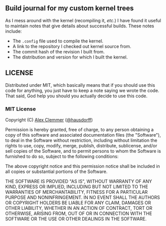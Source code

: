 ## Build journal for my custom kernel trees

As I mess around with the kernel (recompiling it, *etc*.) I have found it useful to maintain notes that give details about successful builds. These notes include:

* The `.config` file used to compile the kernel.
* A link to the repository I checked out kernel source from.
* The commit hash of the revision I built from.
* The distribution and version for which I built the kernel.


## LICENSE

Distributed under MIT, which basically means that if you should use this code for anything, you just have to keep a note saying we wrote the code. That said, God help you should you actually decide to use this code.

### MIT License

Copyright (C) [Alex Clemmer](http://nullspace.io/) ([@hausdorff](https://github.com/hausdorff))

Permission is hereby granted, free of charge, to any person obtaining a copy of this software and associated documentation files (the "Software"), to deal in the Software without restriction, including without limitation the rights to use, copy, modify, merge, publish, distribute, sublicense, and/or sell copies of the Software, and to permit persons to whom the Software is furnished to do so, subject to the following conditions:

The above copyright notice and this permission notice shall be included in all copies or substantial portions of the Software.

THE SOFTWARE IS PROVIDED "AS IS", WITHOUT WARRANTY OF ANY KIND, EXPRESS OR IMPLIED, INCLUDING BUT NOT LIMITED TO THE WARRANTIES OF MERCHANTABILITY, FITNESS FOR A PARTICULAR PURPOSE AND NONINFRINGEMENT. IN NO EVENT SHALL THE AUTHORS OR COPYRIGHT HOLDERS BE LIABLE FOR ANY CLAIM, DAMAGES OR OTHER LIABILITY, WHETHER IN AN ACTION OF CONTRACT, TORT OR OTHERWISE, ARISING FROM, OUT OF OR IN CONNECTION WITH THE SOFTWARE OR THE USE OR OTHER DEALINGS IN THE SOFTWARE.
